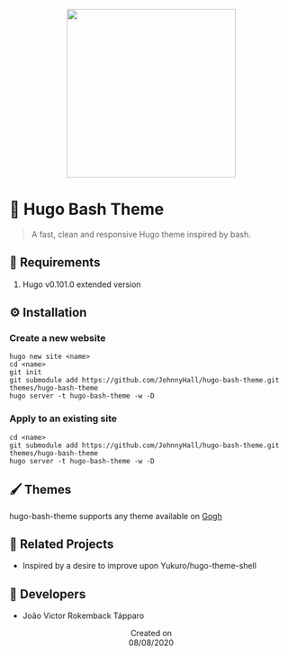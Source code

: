 <p align="center">
  <img src="https://i.imgur.com/s08w8Jp.png" height='300'/>
</p>

# 📇  Hugo Bash Theme
>  A fast, clean and responsive Hugo theme inspired by bash.

## 📜 Requirements
1. Hugo v0.101.0 extended version

## ⚙️ Installation

### Create a new website
```
hugo new site <name>
cd <name>
git init
git submodule add https://github.com/JohnnyHall/hugo-bash-theme.git themes/hugo-bash-theme
hugo server -t hugo-bash-theme -w -D
```

### Apply to an existing site
```
cd <name>
git submodule add https://github.com/JohnnyHall/hugo-bash-theme.git themes/hugo-bash-theme
hugo server -t hugo-bash-theme -w -D
```

## 🖌️ Themes
hugo-bash-theme supports any theme available on [Gogh](https://gogh-co.github.io/Gogh/)

## 🤝 Related Projects
- Inspired by a desire to improve upon Yukuro/hugo-theme-shell

## 👤 Developers
 - João Victor Rokemback Tápparo

<p align="center">
  Created on <br>
  08/08/2020
</p>
